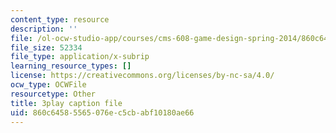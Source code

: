 ```yaml
---
content_type: resource
description: ''
file: /ol-ocw-studio-app/courses/cms-608-game-design-spring-2014/860c64585565076ec5cbabf10180ae66_1506659.srt
file_size: 52334
file_type: application/x-subrip
learning_resource_types: []
license: https://creativecommons.org/licenses/by-nc-sa/4.0/
ocw_type: OCWFile
resourcetype: Other
title: 3play caption file
uid: 860c6458-5565-076e-c5cb-abf10180ae66
---
```

